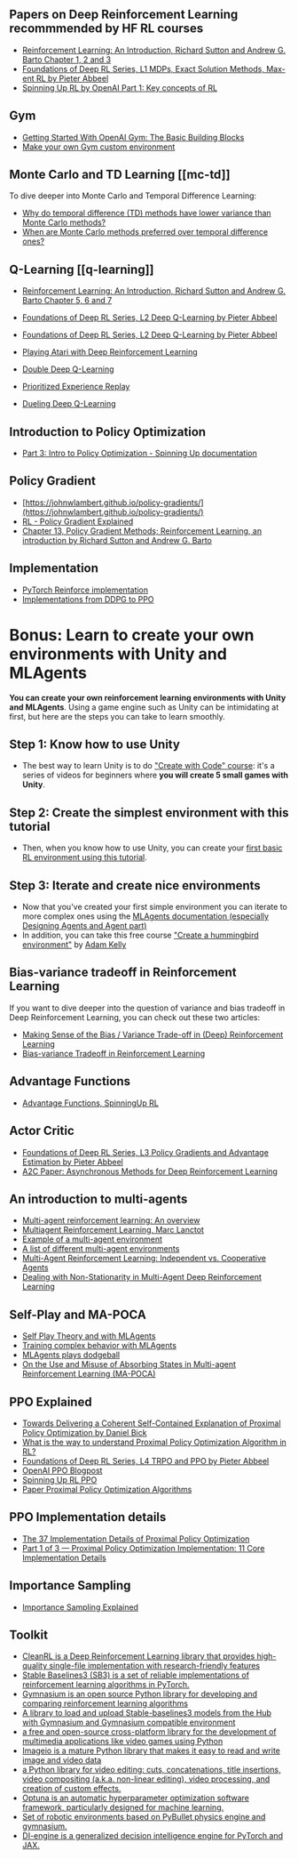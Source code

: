 ## Papers on Deep Reinforcement Learning recommmended by HF RL courses

- [Reinforcement Learning: An Introduction, Richard Sutton and Andrew G. Barto Chapter 1, 2 and 3](http://incompleteideas.net/book/RLbook2020.pdf)
- [Foundations of Deep RL Series, L1 MDPs, Exact Solution Methods, Max-ent RL by Pieter Abbeel](https://youtu.be/2GwBez0D20A)
- [Spinning Up RL by OpenAI Part 1: Key concepts of RL](https://spinningup.openai.com/en/latest/spinningup/rl_intro.html)

## Gym

- [Getting Started With OpenAI Gym: The Basic Building Blocks](https://blog.paperspace.com/getting-started-with-openai-gym/)
- [Make your own Gym custom environment](https://www.gymlibrary.dev/content/environment_creation/)

## Monte Carlo and TD Learning [[mc-td]]

To dive deeper into Monte Carlo and Temporal Difference Learning:

- <a href="https://stats.stackexchange.com/questions/355820/why-do-temporal-difference-td-methods-have-lower-variance-than-monte-carlo-met">Why do temporal difference (TD) methods have lower variance than Monte Carlo methods?</a>
- <a href="https://stats.stackexchange.com/questions/336974/when-are-monte-carlo-methods-preferred-over-temporal-difference-ones"> When are Monte Carlo methods preferred over temporal difference ones?</a>

## Q-Learning [[q-learning]]

- <a href="http://incompleteideas.net/book/RLbook2020.pdf">Reinforcement Learning: An Introduction, Richard Sutton and Andrew G. Barto Chapter 5, 6 and 7</a>
- <a href="https://youtu.be/Psrhxy88zww">Foundations of Deep RL Series, L2 Deep Q-Learning by Pieter Abbeel</a>

- [Foundations of Deep RL Series, L2 Deep Q-Learning by Pieter Abbeel](https://youtu.be/Psrhxy88zww)
- [Playing Atari with Deep Reinforcement Learning](https://arxiv.org/abs/1312.5602)
- [Double Deep Q-Learning](https://papers.nips.cc/paper/2010/hash/091d584fced301b442654dd8c23b3fc9-Abstract.html)
- [Prioritized Experience Replay](https://arxiv.org/abs/1511.05952)
- [Dueling Deep Q-Learning](https://arxiv.org/abs/1511.06581)

## Introduction to Policy Optimization

- [Part 3: Intro to Policy Optimization - Spinning Up documentation](https://spinningup.openai.com/en/latest/spinningup/rl_intro3.html)


## Policy Gradient

- [https://johnwlambert.github.io/policy-gradients/](https://johnwlambert.github.io/policy-gradients/)
- [RL - Policy Gradient Explained](https://jonathan-hui.medium.com/rl-policy-gradients-explained-9b13b688b146)
- [Chapter 13, Policy Gradient Methods;  Reinforcement Learning, an introduction by Richard Sutton and Andrew G. Barto](http://incompleteideas.net/book/RLbook2020.pdf)

## Implementation

- [PyTorch Reinforce implementation](https://github.com/pytorch/examples/blob/main/reinforcement_learning/reinforce.py)
- [Implementations from DDPG to PPO](https://github.com/MrSyee/pg-is-all-you-need)

# Bonus: Learn to create your own environments with Unity and MLAgents

**You can create your own reinforcement learning environments with Unity and MLAgents**. Using a game engine such as Unity can be intimidating at first, but here are the steps you can take to learn smoothly.

## Step 1: Know how to use Unity

- The best way to learn Unity is to do ["Create with Code" course](https://learn.unity.com/course/create-with-code): it's a series of videos for beginners where **you will create 5 small games with Unity**.

## Step 2: Create the simplest environment with this tutorial

- Then, when you know how to use Unity, you can create your [first basic RL environment using this tutorial](https://github.com/Unity-Technologies/ml-agents/blob/release_20_docs/docs/Learning-Environment-Create-New.md).

## Step 3: Iterate and create nice environments

- Now that you've created your first simple environment you can iterate to more complex ones using the [MLAgents documentation (especially Designing Agents and Agent part)](https://github.com/Unity-Technologies/ml-agents/blob/release_20_docs/docs/)
- In addition, you can take this free course ["Create a hummingbird environment"](https://learn.unity.com/course/ml-agents-hummingbirds) by [Adam Kelly](https://twitter.com/aktwelve)

## Bias-variance tradeoff in Reinforcement Learning

If you want to dive deeper into the question of variance and bias tradeoff in Deep Reinforcement Learning, you can check out these two articles:

- [Making Sense of the Bias / Variance Trade-off in (Deep) Reinforcement Learning](https://blog.mlreview.com/making-sense-of-the-bias-variance-trade-off-in-deep-reinforcement-learning-79cf1e83d565)
- [Bias-variance Tradeoff in Reinforcement Learning](https://www.endtoend.ai/blog/bias-variance-tradeoff-in-reinforcement-learning/)

## Advantage Functions

- [Advantage Functions, SpinningUp RL](https://spinningup.openai.com/en/latest/spinningup/rl_intro.html?highlight=advantage%20functio#advantage-functions)

## Actor Critic

- [Foundations of Deep RL Series, L3 Policy Gradients and Advantage Estimation by Pieter Abbeel](https://www.youtube.com/watch?v=AKbX1Zvo7r8)
- [A2C Paper: Asynchronous Methods for Deep Reinforcement Learning](https://arxiv.org/abs/1602.01783v2)

##  An introduction to multi-agents

- [Multi-agent reinforcement learning: An overview](https://www.dcsc.tudelft.nl/~bdeschutter/pub/rep/10_003.pdf)
- [Multiagent Reinforcement Learning, Marc Lanctot](https://rlss.inria.fr/files/2019/07/RLSS_Multiagent.pdf)
- [Example of a multi-agent environment](https://www.mathworks.com/help/reinforcement-learning/ug/train-3-agents-for-area-coverage.html?s_eid=PSM_15028)
- [A list of different multi-agent environments](https://agents.inf.ed.ac.uk/blog/multiagent-learning-environments/)
- [Multi-Agent Reinforcement Learning: Independent vs. Cooperative Agents](https://bit.ly/3nVK7My)
- [Dealing with Non-Stationarity in Multi-Agent Deep Reinforcement Learning](https://bit.ly/3v7LxaT)

## Self-Play and MA-POCA

- [Self Play Theory and with MLAgents](https://blog.unity.com/technology/training-intelligent-adversaries-using-self-play-with-ml-agents)
- [Training complex behavior with MLAgents](https://blog.unity.com/technology/ml-agents-v20-release-now-supports-training-complex-cooperative-behaviors)
- [MLAgents plays dodgeball](https://blog.unity.com/technology/ml-agents-plays-dodgeball)
- [On the Use and Misuse of Absorbing States in Multi-agent Reinforcement Learning (MA-POCA)](https://arxiv.org/pdf/2111.05992.pdf)

## PPO Explained

- [Towards Delivering a Coherent Self-Contained Explanation of Proximal Policy Optimization by Daniel Bick](https://fse.studenttheses.ub.rug.nl/25709/1/mAI_2021_BickD.pdf)
- [What is the way to understand Proximal Policy Optimization Algorithm in RL?](https://stackoverflow.com/questions/46422845/what-is-the-way-to-understand-proximal-policy-optimization-algorithm-in-rl)
- [Foundations of Deep RL Series, L4 TRPO and PPO by Pieter Abbeel](https://youtu.be/KjWF8VIMGiY)
- [OpenAI PPO Blogpost](https://openai.com/blog/openai-baselines-ppo/)
- [Spinning Up RL PPO](https://spinningup.openai.com/en/latest/algorithms/ppo.html)
- [Paper Proximal Policy Optimization Algorithms](https://arxiv.org/abs/1707.06347)

## PPO Implementation details

- [The 37 Implementation Details of Proximal Policy Optimization](https://iclr-blog-track.github.io/2022/03/25/ppo-implementation-details/)
- [Part 1 of 3 — Proximal Policy Optimization Implementation: 11 Core Implementation Details](https://www.youtube.com/watch?v=MEt6rrxH8W4)

## Importance Sampling

- [Importance Sampling Explained](https://youtu.be/C3p2wI4RAi8)

## Toolkit
- [CleanRL is a Deep Reinforcement Learning library that provides high-quality single-file implementation with research-friendly features](https://github.com/vwxyzjn/cleanrl)
- [Stable Baselines3 (SB3) is a set of reliable implementations of reinforcement learning algorithms in PyTorch. ](https://github.com/DLR-RM/stable-baselines3)
- [Gymnasium is an open source Python library for developing and comparing reinforcement learning algorithms](https://github.com/Farama-Foundation/Gymnasium)
- [A library to load and upload Stable-baselines3 models from the Hub with Gymnasium and Gymnasium compatible environment](https://github.com/huggingface/huggingface_sb3)
- [ a free and open-source cross-platform library for the development of multimedia applications like video games using Python](https://github.com/pygame/pygame)
- [Imageio is a mature Python library that makes it easy to read and write image and video data](https://github.com/imageio/imageio)
- [a Python library for video editing: cuts, concatenations, title insertions, video compositing (a.k.a. non-linear editing), video processing, and creation of custom effects.](https://github.com/Zulko/moviepy/)
- [Optuna is an automatic hyperparameter optimization software framework, particularly designed for machine learning. ](https://github.com/optuna/optuna)
- [Set of robotic environments based on PyBullet physics engine and gymnasium.](https://github.com/qgallouedec/panda-gym)
- [DI-engine is a generalized decision intelligence engine for PyTorch and JAX.](https://github.com/opendilab/DI-engine/tree/main)